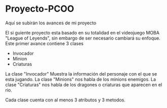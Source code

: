 # Proyecto-PCOO
Aquí se subirán los avances de mi proyecto

El si guiente proyecto esta basado en su totalidad en el videojuego MOBA "League of Leyends", sin embargo de ser necesario cambiará su enfoque.
Este primer avance contiene 3 clases
- Invocador
- Minion
- Criaturas

La clase "Invocador" Muestra la información del personaje con el que se esta jugando.
La clase "Minions" nos habla de los minions enemigos.
La clase "Criaturas" nos habla de los dragones o criaturas que aparecen en el rio.

Cada clase cuenta con al menos 3 atributos y 3 metodos.
